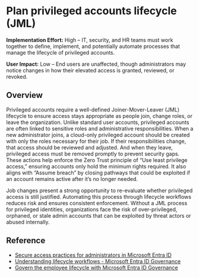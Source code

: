 #  Plan privileged accounts lifecycle (JML)

**Implementation Effort:** High – IT, security, and HR teams must work together to define, implement, and potentially automate processes that manage the lifecycle of privileged accounts.

**User Impact:** Low – End users are unaffected, though administrators may notice changes in how their elevated access is granted, reviewed, or revoked.

## Overview

Privileged accounts require a well-defined Joiner-Mover-Leaver (JML) lifecycle to ensure access stays appropriate as people join, change roles, or leave the organization. Unlike standard user accounts, privileged accounts are often linked to sensitive roles and administrative responsibilities. When a new administrator joins, a cloud-only privileged account should be created with only the roles necessary for their job. If their responsibilities change, that access should be reviewed and adjusted. And when they leave, privileged access must be removed promptly to prevent security gaps. These actions help enforce the Zero Trust principle of “Use least privilege access,” ensuring accounts only hold the minimum rights required. It also aligns with “Assume breach” by closing pathways that could be exploited if an account remains active after it’s no longer needed.

Job changes present a strong opportunity to re-evaluate whether privileged access is still justified. Automating this process through lifecycle workflows reduces risk and ensures consistent enforcement. Without a JML process for privileged identities, organizations face the risk of over-privileged, orphaned, or stale admin accounts that can be exploited by threat actors or abused internally.

## Reference

* [Secure access practices for administrators in Microsoft Entra ID](https://learn.microsoft.com/entra/identity/role-based-access-control/security-planning)
* [Understanding lifecycle workflows - Microsoft Entra ID Governance](https://learn.microsoft.com/entra/id-governance/understanding-lifecycle-workflows)
* [Govern the employee lifecycle with Microsoft Entra ID Governance](https://learn.microsoft.com/entra/id-governance/scenarios/govern-the-employee-lifecycle)
